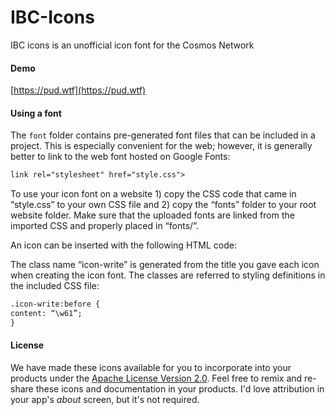 # IBC-Icons
IBC icons is an unofficial icon font for the Cosmos Network

#### Demo

[https://pud.wtf](https://pud.wtf)

#### Using a font

The `font` folder contains pre-generated font files that can be included in a project. This is especially convenient for the web; however, it is generally better to link to the web font hosted on Google Fonts:

```html
link rel="stylesheet" href="style.css">
```

To use your icon font on a website 1) copy the CSS code that came in “style.css” to your own CSS file and 2) copy the “fonts” folder to your root website folder. Make sure that the uploaded fonts are linked from the imported CSS and properly placed in “fonts/”.

An icon can be inserted with the following HTML code:

The class name “icon-write” is generated from the title you gave each icon when creating the icon font. The classes are referred to styling definitions in the included CSS file:

```html
.icon-write:before {
content: “\w61”;
}
```

#### License

We have made these icons available for you to incorporate into your products under the [Apache License Version 2.0](https://www.apache.org/licenses/LICENSE-2.0.txt). Feel free to remix and re-share these icons and documentation in your products.
I'd love attribution in your app's *about* screen, but it's not required.
